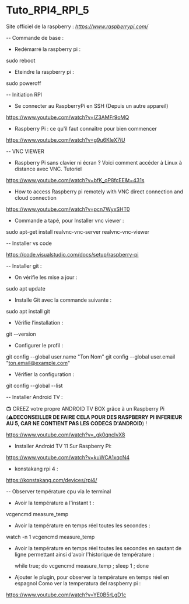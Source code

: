 # Tuto_RPI4_RPI_5

Site officiel de la raspberry : *https://www.raspberrypi.com/*

-- Commande de base : 

- Redémarré la raspberry pi : 

sudo reboot 

- Eteindre la raspberry pi :

sudo poweroff

-- Initiation RPI

- Se connecter au RaspberryPi en SSH (Depuis un autre appareil)

https://www.youtube.com/watch?v=lZ3AMFr9oMQ

- Raspberry Pi : ce qu'il faut connaître pour bien commencer

https://www.youtube.com/watch?v=g9u6KleX7iU

-- VNC VIEWER

- Raspberry Pi sans clavier ni écran ? Voici comment accéder à Linux à distance avec VNC. Tutoriel

https://www.youtube.com/watch?v=bfK_oP8fcEE&t=431s

- How to access Raspberry pi remotely with VNC direct connection and cloud connection

https://www.youtube.com/watch?v=pcn7WyxSHT0

- Commande a tapé, pour Installer vnc viewer   : 

sudo apt-get install realvnc-vnc-server realvnc-vnc-viewer

-- Installer vs code 

https://code.visualstudio.com/docs/setup/raspberry-pi


-- Installer git :


- On vérifie les mise a jour : 

sudo apt update

- Installe Git avec la commande suivante :

sudo apt install git

- Vérifie l’installation : 

git --version

- Configurer le profil :

git config --global user.name "Ton Nom"
git config --global user.email "ton.email@example.com"

- Vérifier la configuration : 

git config --global --list


-- Installer Android TV :

📺 CREEZ votre propre ANDROID TV BOX grâce à un Raspberry Pi (⚠️**DECONSEILLER DE FAIRE CELA POUR DES RASPBERRY PI INFERIEUR AU 5, CAR NE CONTIENT PAS LES CODECS D'ANDROID**) !

https://www.youtube.com/watch?v=_gk0qncIvX8 

- Installer Android TV 11 Sur Raspberry Pi:

https://www.youtube.com/watch?v=kuWCA1xqcN4

- konstakang rpi 4 : 

https://konstakang.com/devices/rpi4/

-- Observer température cpu via le terminal

- Avoir la température a l'instant t : 

vcgencmd measure_temp

- Avoir la température en temps réel toutes les secondes : 

watch -n 1 vcgencmd measure_temp

- Avoir la température en temps réel toutes les secondes en sautant de ligne permettant ainsi d'avoir l'historique de température :

  while true; do vcgencmd measure_temp ; sleep 1 ; done

- Ajouter le plugin, pour observer la température en temps réel en espagnol Como ver la temperatura del raspberry pi :

https://www.youtube.com/watch?v=YE0B5rLgD1c


